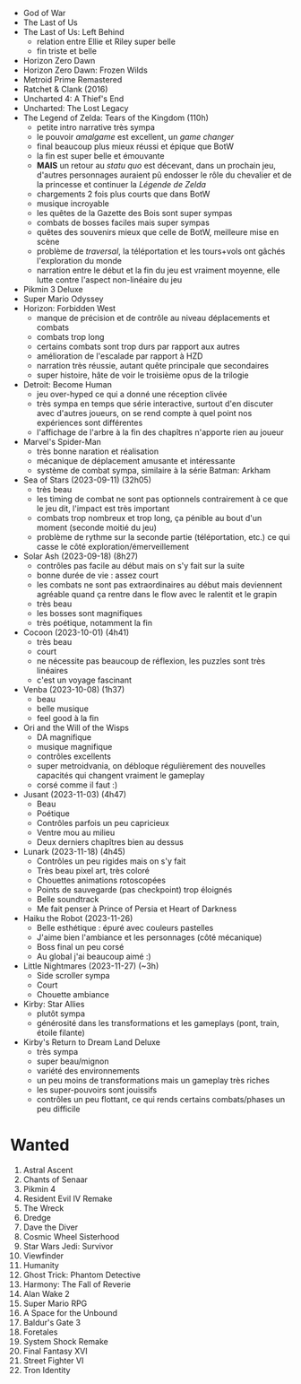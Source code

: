 - God of War
- The Last of Us
- The Last of Us: Left Behind
  - relation entre Ellie et Riley super belle
  - fin triste et belle
- Horizon Zero Dawn
- Horizon Zero Dawn: Frozen Wilds
- Metroid Prime Remastered
- Ratchet & Clank (2016)
- Uncharted 4: A Thief's End
- Uncharted: The Lost Legacy
- The Legend of Zelda: Tears of the Kingdom (110h)
  - petite intro narrative très sympa
  - le pouvoir *amalgame* est excellent, un *game changer*
  - final beaucoup plus mieux réussi et épique que BotW
  - la fin est super belle et émouvante
  - **MAIS** un retour au *statu quo* est décevant, dans un prochain jeu, d'autres personnages auraient pû endosser le rôle du chevalier et de la princesse et continuer la *Légende de Zelda*
  - chargements 2 fois plus courts que dans BotW
  - musique incroyable
  - les quêtes de la Gazette des Bois sont super sympas
  - combats de bosses faciles mais super sympas
  - quêtes des souvenirs mieux que celle de BotW, meilleure mise en scène
  - problème de *traversal*, la téléportation et les tours+vols ont gâchés l'exploration du monde
  - narration entre le début et la fin du jeu est vraiment moyenne, elle lutte contre l'aspect non-linéaire du jeu
- Pikmin 3 Deluxe
- Super Mario Odyssey
- Horizon: Forbidden West
  - manque de précision et de contrôle au niveau déplacements et combats
  - combats trop long
  - certains combats sont trop durs par rapport aux autres
  - amélioration de l'escalade par rapport à HZD
  - narration très réussie, autant quête principale que secondaires
  - super histoire, hâte de voir le troisième opus de la trilogie
- Detroit: Become Human
  - jeu over-hyped ce qui a donné une réception clivée
  - très sympa en temps que série interactive, surtout d'en discuter avec d'autres joueurs, on se rend compte à quel point nos expériences sont différentes
  - l'affichage de l'arbre à la fin des chapîtres n'apporte rien au joueur
- Marvel's Spider-Man
  - très bonne naration et réalisation
  - mécanique de déplacement amusante et intéressante
  - système de combat sympa, similaire à la série Batman: Arkham
- Sea of Stars (2023-09-11) (32h05)
  - très beau
  - les timing de combat ne sont pas optionnels contrairement à ce que le jeu dit, l'impact est très important
  - combats trop nombreux et trop long, ça pénible au bout d'un moment (seconde moitié du jeu)
  - problème de rythme sur la seconde partie (téléportation, etc.) ce qui casse le côté exploration/émerveillement
- Solar Ash (2023-09-18) (8h27)
  - contrôles pas facile au début mais on s'y fait sur la suite
  - bonne durée de vie : assez court
  - les combats ne sont pas extraordinaires au début mais deviennent agréable quand ça rentre dans le flow avec le ralentit et le grapin
  - très beau
  - les bosses sont magnifiques
  - très poétique, notamment la fin
- Cocoon (2023-10-01) (4h41)
  - très beau
  - court
  - ne nécessite pas beaucoup de réflexion, les puzzles sont très linéaires
  - c'est un voyage fascinant
- Venba (2023-10-08) (1h37)
  - beau
  - belle musique
  - feel good à la fin
- Ori and the Will of the Wisps
  - DA magnifique
  - musique magnifique
  - contrôles excellents
  - super metroidvania, on débloque régulièrement des nouvelles capacités qui changent vraiment le gameplay
  - corsé comme il faut :)
- Jusant (2023-11-03) (4h47)
  - Beau
  - Poétique
  - Contrôles parfois un peu capricieux
  - Ventre mou au milieu
  - Deux derniers chapîtres bien au dessus
- Lunark (2023-11-18) (4h45)
  - Contrôles un peu rigides mais on s'y fait
  - Très beau pixel art, très coloré
  - Chouettes animations rotoscopées
  - Points de sauvegarde (pas checkpoint) trop éloignés
  - Belle soundtrack
  - Me fait penser à Prince of Persia et Heart of Darkness
- Haiku the Robot (2023-11-26)
  - Belle esthétique : épuré avec couleurs pastelles
  - J'aime bien l'ambiance et les personnages (côté mécanique)
  - Boss final un peu corsé
  - Au global j'ai beaucoup aimé :)
- Little Nightmares (2023-11-27) (~3h)
  - Side scroller sympa
  - Court
  - Chouette ambiance
- Kirby: Star Allies
  - plutôt sympa
  - générosité dans les transformations et les gameplays (pont, train, étoile filante)
- Kirby's Return to Dream Land Deluxe
  - très sympa
  - super beau/mignon
  - variété des environnements
  - un peu moins de transformations mais un gameplay très riches
  - les super-pouvoirs sont jouissifs
  - contrôles un peu flottant, ce qui rends certains combats/phases un peu difficile

# Wanted

1. Astral Ascent
1. Chants of Senaar
1. Pikmin 4
1. Resident Evil IV Remake
1. The Wreck
1. Dredge
1. Dave the Diver
1. Cosmic Wheel Sisterhood
1. Star Wars Jedi: Survivor
1. Viewfinder
1. Humanity
1. Ghost Trick: Phantom Detective
1. Harmony: The Fall of Reverie
1. Alan Wake 2
1. Super Mario RPG
1. A Space for the Unbound
1. Baldur's Gate 3
1. Foretales
1. System Shock Remake
1. Final Fantasy XVI
1. Street Fighter VI
1. Tron Identity